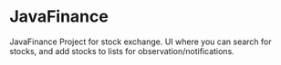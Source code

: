 # JavaFinance
JavaFinance
Project for stock exchange. UI where you can search for stocks, and add stocks to lists for observation/notifications.
